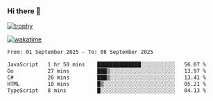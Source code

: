 ### Hi there 👋

[![trophy](https://github-profile-trophy.vercel.app/?username=cxnky&theme=dracula)](https://github.com/ryo-ma/github-profile-trophy)

[![wakatime](https://wakatime.com/badge/user/1c39c599-5497-41b9-a5be-2c4676e7fd23.svg)](https://wakatime.com/@1c39c599-5497-41b9-a5be-2c4676e7fd23)
<!--START_SECTION:waka-->

```txt
From: 01 September 2025 - To: 08 September 2025

JavaScript   1 hr 50 mins    ██████████████░░░░░░░░░░░   56.07 %
Go           27 mins         ███▒░░░░░░░░░░░░░░░░░░░░░   13.97 %
C#           26 mins         ███▒░░░░░░░░░░░░░░░░░░░░░   13.41 %
HTML         10 mins         █▒░░░░░░░░░░░░░░░░░░░░░░░   05.21 %
TypeScript   8 mins          █░░░░░░░░░░░░░░░░░░░░░░░░   04.13 %
```

<!--END_SECTION:waka-->

